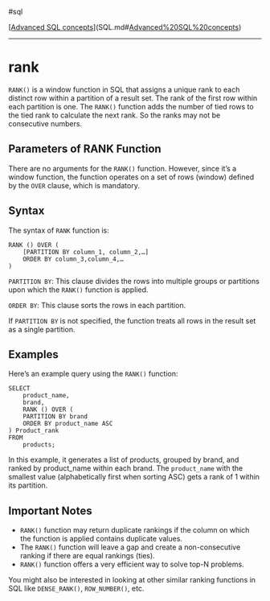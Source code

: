 #sql 

[[Advanced SQL concepts](SQLRoadmap/Advanced%20SQL%20concepts/index.md)](SQL.md#[Advanced%20SQL%20concepts](SQLRoadmap/Advanced%20SQL%20concepts/index.md))

---
# rank

`RANK()` is a window function in SQL that assigns a unique rank to each distinct row within a partition of a result set. The rank of the first row within each partition is one. The `RANK()` function adds the number of tied rows to the tied rank to calculate the next rank. So the ranks may not be consecutive numbers.

## Parameters of RANK Function

There are no arguments for the `RANK()` function. However, since it’s a window function, the function operates on a set of rows (window) defined by the `OVER` clause, which is mandatory.

## Syntax

The syntax of `RANK` function is:

```
RANK () OVER (
    [PARTITION BY column_1, column_2,…]
    ORDER BY column_3,column_4,… 
)
```

`PARTITION BY`: This clause divides the rows into multiple groups or partitions upon which the `RANK()` function is applied.

`ORDER BY`: This clause sorts the rows in each partition.

If `PARTITION BY` is not specified, the function treats all rows in the result set as a single partition.

## Examples

Here’s an example query using the `RANK()` function:

```
SELECT
    product_name, 
    brand, 
    RANK () OVER (
    PARTITION BY brand
    ORDER BY product_name ASC
) Product_rank
FROM
    products;
```

In this example, it generates a list of products, grouped by brand, and ranked by product_name within each brand. The `product_name` with the smallest value (alphabetically first when sorting ASC) gets a rank of 1 within its partition.

## Important Notes

- `RANK()` function may return duplicate rankings if the column on which the function is applied contains duplicate values.
- The `RANK()` function will leave a gap and create a non-consecutive ranking if there are equal rankings (ties).
- `RANK()` function offers a very efficient way to solve top-N problems.

You might also be interested in looking at other similar ranking functions in SQL like `DENSE_RANK()`, `ROW_NUMBER()`, etc.